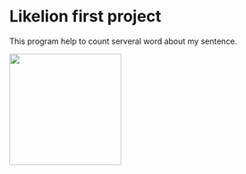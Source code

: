 # Likelion first project

This program help to count serveral word about my sentence.

<div>
  <img width = "200" src="">
</div>

